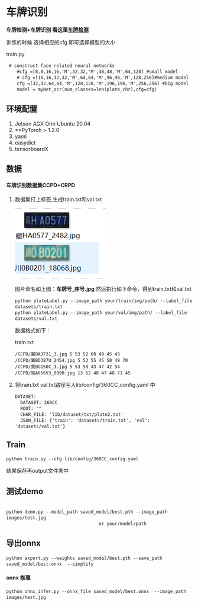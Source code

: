 # 车牌识别

**车牌检测+车牌识别 看这里[车牌检测](https://github.com/edgehook/license_plate_detect.git)**

训练的时候 选择相应的cfg 即可选择模型的大小

train.py

```
 # construct face related neural networks
    #cfg =[8,8,16,16,'M',32,32,'M',48,48,'M',64,128] #small model
    # cfg =[16,16,32,32,'M',64,64,'M',96,96,'M',128,256]#medium model
    cfg =[32,32,64,64,'M',128,128,'M',196,196,'M',256,256] #big model
    model = myNet_ocr(num_classes=len(plate_chr),cfg=cfg)
```

## 环境配置

1. Jetson AGX Orin  Ubuntu 20.04
2. **PyTorch > 1.2.0
3. yaml
4. easydict
5. tensorboardX

## 数据

#### 车牌识别数据集CCPD+CRPD

1. 数据集打上标签,生成train.txt和val.txt

   ![Image text](images/tmp2E.png)

   图片命名如上图：**车牌号_序号.jpg**
   然后执行如下命令，得到train.txt和val.txt

   ```
   python plateLabel.py --image_path your/train/img/path/ --label_file datasets/train.txt
   python plateLabel.py --image_path your/val/img/path/ --label_file datasets/val.txt
   ```

   数据格式如下：

   train.txt

   ```
   /CCPD/冀BAJ731_3.jpg 5 53 52 60 49 45 43 
   /CCPD/冀BD387U_2454.jpg 5 53 55 45 50 49 70 
   /CCPD/冀BG150C_3.jpg 5 53 58 43 47 42 54 
   /CCPD/皖A656V3_8090.jpg 13 52 48 47 48 71 45 
   ```
3. 将train.txt  val.txt路径写入lib/config/360CC_config.yaml 中

   ```
   DATASET:
     DATASET: 360CC
     ROOT: ""
     CHAR_FILE: 'lib/dataset/txt/plate2.txt'
     JSON_FILE: {'train': 'datasets/train.txt', 'val': 'datasets/val.txt'}
   ```

## Train

```
python train.py --cfg lib/config/360CC_config.yaml
```

结果保存再output文件夹中

## 测试demo

```

python demo.py --model_path saved_model/best.pth --image_path images/test.jpg
                                   or your/model/path
```

## 导出onnx

```
python export.py --weights saved_model/best.pth --save_path saved_model/best.onnx  --simplify

```


#### onnx 推理

```
python onnx_infer.py --onnx_file saved_model/best.onnx  --image_path images/test.jpg

```

